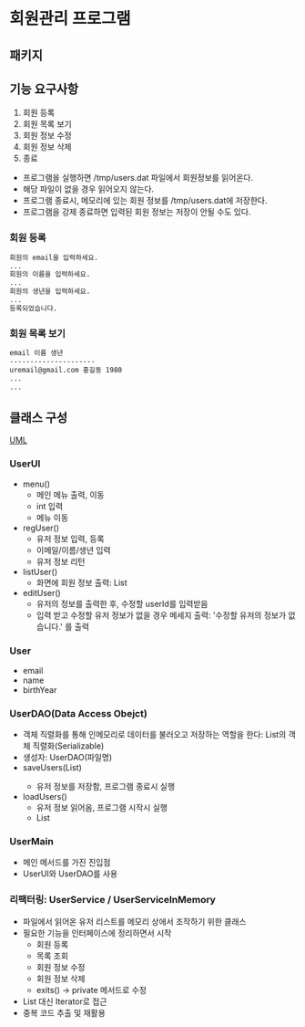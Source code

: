 # 회원관리 프로그램

## 패키지



## 기능 요구사항

1. 회원 등록
2. 회원 목록 보기
3. 회원 정보 수정
4. 회원 정보 삭제
5. 종료

- 프로그램을 실행하면 /tmp/users.dat 파일에서 회원정보를 읽어온다.
- 해당 파일이 없을 경우 읽어오지 않는다.
- 프로그램 종료시, 메모리에 있는 회원 정보를 /tmp/users.dat에 저장한다.
- 프로그램을 강제 종료하면 입력된 회원 정보는 저장이 안될 수도 있다.

### 회원 등록

```dtd
회원의 email을 입력하세요.
...
회원의 이름을 입력하세요.
...
회원의 생년을 입력하세요.
...
등록되었습니다.
```

### 회원 목록 보기
```dtd
email 이름 생년
---------------------
uremail@gmail.com 홍길동 1980
...
...
```

## 클래스 구성

[UML]()

### UserUI

- menu()
  - 메인 메뉴 출력, 이동
  - int 입력
  - 메뉴 이동
- regUser()
  - 유저 정보 입력, 등록
  - 이메일/이름/생년 입력
  - 유저 정보 리턴
- listUser()
  - 화면에 회원 정보 출력: List<User>
- editUser()
  - 유저의 정보를 출력한 후, 수정할 userId를 입력받음
  - 입력 받고 수정할 유저 정보가 없을 경우 메세지 출력: '수정할 유저의 정보가 없습니다.' 를 출력

### User

- email
- name
- birthYear

### UserDAO(Data Access Obejct)

- 객체 직렬화를 통해 인메모리로 데이터를 불러오고 저장하는 역할을 한다: List의 객체 직렬화(Serializable)
- 생성자: UserDAO(파일명)
- saveUsers(List<User>)
  - 유저 정보를 저장함, 프로그램 종료시 실행
- loadUsers()
  - 유저 정보 읽어옴, 프로그램 시작시 실행
  - List<User>

### UserMain

- 메인 메서드를 가진 진입점
- UserUI와 UserDAO를 사용

### 리팩터링: UserService / UserServiceInMemory

- 파일에서 읽어온 유저 리스트를 메모리 상에서 조작하기 위한 클래스
- 필요한 기능을 인터페이스에 정리하면서 시작
  - 회원 등록
  - 목록 조회
  - 회원 정보 수정
  - 회원 정보 삭제
  - exits() -> private 메서드로 수정
- List 대신 Iterator로 접근
- 중복 코드 추출 및 재활용